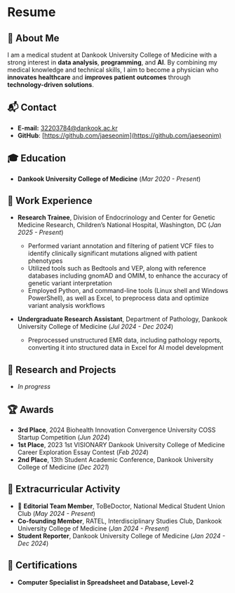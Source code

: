 # Resume

## 🚀 About Me
I am a medical student at Dankook University College of Medicine with a strong interest in **data analysis**, **programming**, and **AI**. By combining my medical knowledge and technical skills, I aim to become a physician who **innovates healthcare** and **improves patient outcomes** through **technology-driven solutions**.

## 📬 Contact
- **E-mail:** [32203784@dankook.ac.kr](mailto:32203784@dankook.ac.kr)
- **GitHub**: [https://github.com/jaeseonim](https://github.com/jaeseonim)

## 🎓 Education
- **Dankook University College of Medicine** (*Mar 2020 - Present*)

## 🧪 Work Experience
- **Research Trainee**, Division of Endocrinology and Center for Genetic Medicine Research, Children’s National Hospital, Washington, DC (*Jan 2025 - Present*)
  - Performed variant annotation and filtering of patient VCF files to identify clinically significant mutations aligned with patient phenotypes
  - Utilized tools such as Bedtools and VEP, along with reference databases including gnomAD and OMIM, to enhance the accuracy of genetic variant interpretation
  - Employed Python, and command-line tools (Linux shell and Windows PowerShell), as well as Excel, to preprocess data and optimize variant analysis workflows

- **Undergraduate Research Assistant**, Department of Pathology, Dankook University College of Medicine (*Jul 2024 - Dec 2024*)
  - Preprocessed unstructured EMR data, including pathology reports, converting it into structured data in Excel for AI model development

## 🔬 Research and Projects
- *In progress*

## 🏆 Awards
- **3rd Place**, 2024 Biohealth Innovation Convergence University COSS Startup Competition (*Jun 2024*)
- **1st Place**, 2023 1st VISIONARY Dankook University College of Medicine Career Exploration Essay Contest (*Feb 2024*)
- **2nd Place**, 13th Student Academic Conference, Dankook University College of Medicine (*Dec 2021*)

## 🌟 Extracurricular Activity
- 📰 **Editorial Team Member**, ToBeDoctor, National Medical Student Union Club (*May 2024 - Present*)
- **Co-founding Member**, RATEL, Interdisciplinary Studies Club, Dankook University College of Medicine (*Jan 2024 - Present*)
- **Student Reporter**, Dankook University College of Medicine (*Jan 2024 - Dec 2024*)

## 📜 Certifications
- **Computer Specialist in Spreadsheet and Database, Level-2**

